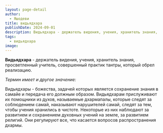 ```yaml
---
layout: page-detail
author:
  - Яшодеви
title: видьядхара
publishDate: 2024-09-01
description: Видьядхара - держатель видения, учения, хранитель знания, просветленный учитель, совершенный практик тантры, который обрел реализацию.
tags:
  - видьядхара
image:
---
```

**Видьядхара** - держатель видения, учения, хранитель знания, просветленный учитель, совершенный практик тантры, который обрел реализацию.

*Термин имеет и другое значение:*

Видьядхары - божества, задачей которых является сохранение знания в самайе и передача его должным образом. Видьядхарам прислуживают их помощники из духов, называемые дхармапалы, которые следят за соблюдением самай, наказывают нарушителей самай, следят за тем, чтобы учения хранились в чистоте. Некоторые из них наблюдают за развитием и сохранением духовных учений на земле, за развитием религий. Они регулируют все, что касается вопросов распространения дхармы.

